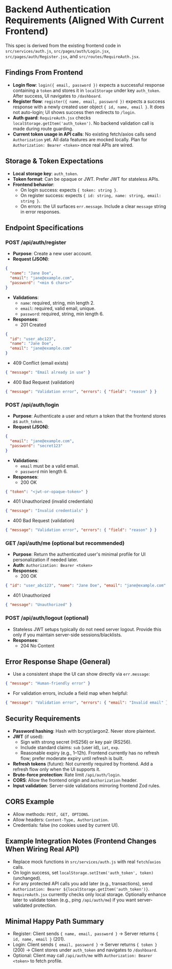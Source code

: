 # Backend Authentication Requirements (Aligned With Current Frontend)

This spec is derived from the existing frontend code in `src/services/auth.js`, `src/pages/auth/Login.jsx`, `src/pages/auth/Register.jsx`, and `src/routes/RequireAuth.jsx`.

## Findings From Frontend
- **Login flow**: `login({ email, password })` expects a successful response containing a `token` and stores it in `localStorage` under key `auth_token`. After success, UI navigates to `/dashboard`.
- **Register flow**: `register({ name, email, password })` expects a success response with a newly created user object `{ id, name, email }`. It does not auto-login; UI shows success then redirects to `/login`.
- **Auth guard**: `RequireAuth.jsx` checks `localStorage.getItem('auth_token')`. No backend validation call is made during route guarding.
- **Current token usage in API calls**: No existing fetch/axios calls send `Authorization` yet. All data features are mocked locally. Plan for `Authorization: Bearer <token>` once real APIs are wired.

## Storage & Token Expectations
- **Local storage key**: `auth_token`.
- **Token format**: Can be opaque or JWT. Prefer JWT for stateless APIs.
- **Frontend behavior**:
  - On login success: expects `{ token: string }`.
  - On register success: expects `{ id: string, name: string, email: string }`.
  - On errors: the UI surfaces `err.message`. Include a clear `message` string in error responses.

## Endpoint Specifications

### POST /api/auth/register
- **Purpose**: Create a new user account.
- **Request (JSON)**:
```json
{
  "name": "Jane Doe",
  "email": "jane@example.com",
  "password": "<min 6 chars>"
}
```
- **Validations**:
  - `name`: required, string, min length 2.
  - `email`: required, valid email, unique.
  - `password`: required, string, min length 6.
- **Responses**:
  - 201 Created
```json
{
  "id": "user_abc123",
  "name": "Jane Doe",
  "email": "jane@example.com"
}
```
  - 409 Conflict (email exists)
```json
{ "message": "Email already in use" }
```
  - 400 Bad Request (validation)
```json
{ "message": "Validation error", "errors": { "field": "reason" } }
```

### POST /api/auth/login
- **Purpose**: Authenticate a user and return a token that the frontend stores as `auth_token`.
- **Request (JSON)**:
```json
{
  "email": "jane@example.com",
  "password": "secret123"
}
```
- **Validations**:
  - `email` must be a valid email.
  - `password` min length 6.
- **Responses**:
  - 200 OK
```json
{ "token": "<jwt-or-opaque-token>" }
```
  - 401 Unauthorized (invalid credentials)
```json
{ "message": "Invalid credentials" }
```
  - 400 Bad Request (validation)
```json
{ "message": "Validation error", "errors": { "field": "reason" } }
```

### GET /api/auth/me (optional but recommended)
- **Purpose**: Return the authenticated user's minimal profile for UI personalization if needed later.
- **Auth**: `Authorization: Bearer <token>`
- **Responses**:
  - 200 OK
```json
{ "id": "user_abc123", "name": "Jane Doe", "email": "jane@example.com" }
```
  - 401 Unauthorized
```json
{ "message": "Unauthorized" }
```

### POST /api/auth/logout (optional)
- Stateless JWT setups typically do not need server logout. Provide this only if you maintain server-side sessions/blacklists.
- **Responses**:
  - 204 No Content

## Error Response Shape (General)
- Use a consistent shape the UI can show directly via `err.message`:
```json
{ "message": "Human-friendly error" }
```
- For validation errors, include a field map when helpful:
```json
{ "message": "Validation error", "errors": { "email": "Invalid email" } }
```

## Security Requirements
- **Password hashing**: Hash with bcrypt/argon2. Never store plaintext.
- **JWT** (if used):
  - Sign with strong secret (HS256) or key pair (RS256).
  - Include standard claims: `sub` (user id), `iat`, `exp`.
  - Reasonable expiry (e.g., 1–12h). Frontend currently has no refresh flow; prefer moderate expiry until refresh is built.
- **Refresh tokens** (future): Not currently required by frontend. Add a refresh flow only when the UI supports it.
- **Brute-force protection**: Rate limit `/api/auth/login`.
- **CORS**: Allow the frontend origin and `Authorization` header.
- **Input validation**: Server-side validations mirroring frontend Zod rules.

## CORS Example
- Allow methods: `POST, GET, OPTIONS`.
- Allow headers: `Content-Type, Authorization`.
- Credentials: false (no cookies used by current UI).

## Example Integration Notes (Frontend Changes When Wiring Real API)
- Replace mock functions in `src/services/auth.js` with real `fetch`/`axios` calls.
- On login success, set `localStorage.setItem('auth_token', token)` (unchanged).
- For any protected API calls you add later (e.g., transactions), send `Authorization: Bearer ${localStorage.getItem('auth_token')}`.
- `RequireAuth.jsx` currently checks only local storage. Optionally enhance later to validate token (e.g., ping `/api/auth/me`) if you want server-validated protection.

## Minimal Happy Path Summary
- Register: Client sends `{ name, email, password }` → Server returns `{ id, name, email }` (201).
- Login: Client sends `{ email, password }` → Server returns `{ token }` (200) → Client stores under `auth_token` and navigates to `/dashboard`.
- Optional: Client may call `/api/auth/me` with `Authorization: Bearer <token>` to fetch profile.
